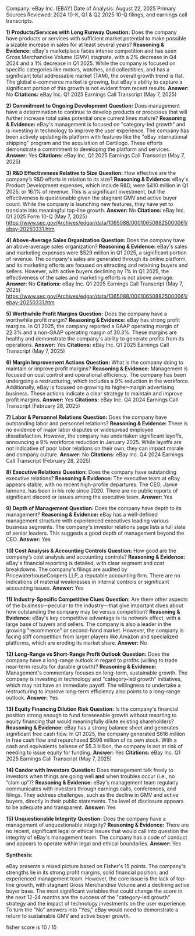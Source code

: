Company: eBay Inc. (EBAY)
Date of Analysis: August 22, 2025
Primary Sources Reviewed: 2024 10-K, Q1 & Q2 2025 10-Q filings, and earnings call transcripts.

**1) Products/Services with Long Runway**
**Question:** Does the company have products or services with sufficient market potential to make possible a sizable increase in sales for at least several years?
**Reasoning & Evidence:** eBay's marketplace faces intense competition and has seen Gross Merchandise Volume (GMV) stagnate, with a 2% decrease in Q4 2024 and a 1% decrease in Q1 2025. While the company is focused on specific categories like motors, watches, and collectibles, and has a significant total addressable market (TAM), the overall growth trend is flat. The global e-commerce market is growing, but eBay's ability to capture a significant portion of this growth is not evident from recent results.
**Answer:** No
**Citations:**
 eBay Inc. Q1 2025 Earnings Call Transcript (May 7, 2025)

**2) Commitment to Ongoing Development**
**Question:** Does management have a determination to continue to develop products or processes that will further increase total sales potential once current lines mature?
**Reasoning & Evidence:** eBay's management is focused on "category-led growth" and is investing in technology to improve the user experience. The company has been actively updating its platform with features like the "eBay international shipping" program and the acquisition of Certilogo. These efforts demonstrate a commitment to developing the platform and services.
**Answer:** Yes
**Citations:**
 eBay Inc. Q1 2025 Earnings Call Transcript (May 7, 2025)

**3) R&D Effectiveness Relative to Size**
**Question:** How effective are the company’s R&D efforts in relation to its size?
**Reasoning & Evidence:** eBay's Product Development expenses, which include R&D, were $410 million in Q1 2025, or 16.1% of revenue. This is a significant investment, but the effectiveness is questionable given the stagnant GMV and active buyer count. While the company is launching new features, they have yet to translate into meaningful top-line growth.
**Answer:** No
**Citations:**
 eBay Inc. Q1 2025 Form 10-Q (May 7, 2025)
 https://www.sec.gov/Archives/edgar/data/1065088/000106508825000061/ebay-20250331.htm

**4) Above-Average Sales Organization**
**Question:** Does the company have an above-average sales organization?
**Reasoning & Evidence:** eBay's sales and marketing expenses were $529 million in Q1 2025, a significant portion of revenue. The company's sales are generated through its online platform, and its marketing efforts are focused on attracting and retaining buyers and sellers. However, with active buyers declining by 1% in Q1 2025, the effectiveness of the sales and marketing efforts is not above average.
**Answer:** No
**Citations:**
 eBay Inc. Q1 2025 Earnings Call Transcript (May 7, 2025)
 https://www.sec.gov/Archives/edgar/data/1065088/000106508825000061/ebay-20250331.htm

**5) Worthwhile Profit Margins**
**Question:** Does the company have a worthwhile profit margin?
**Reasoning & Evidence:** eBay has strong profit margins. In Q1 2025, the company reported a GAAP operating margin of 22.3% and a non-GAAP operating margin of 30.3%. These margins are healthy and demonstrate the company's ability to generate profits from its operations.
**Answer:** Yes
**Citations:**
 eBay Inc. Q1 2025 Earnings Call Transcript (May 7, 2025)

**6) Margin Improvement Actions**
**Question:** What is the company doing to maintain or improve profit margins?
**Reasoning & Evidence:** Management is focused on cost control and operational efficiency. The company has been undergoing a restructuring, which includes a 9% reduction in the workforce. Additionally, eBay is focused on growing its higher-margin advertising business. These actions indicate a clear strategy to maintain and improve profit margins.
**Answer:** Yes
**Citations:**
 eBay Inc. Q4 2024 Earnings Call Transcript (February 28, 2025)

**7) Labor & Personnel Relations**
**Question:** Does the company have outstanding labor and personnel relations?
**Reasoning & Evidence:** There is no evidence of major labor disputes or widespread employee dissatisfaction. However, the company has undertaken significant layoffs, announcing a 9% workforce reduction in January 2025. While layoffs are not indicative of poor labor relations on their own, they can impact morale and company culture.
**Answer:** No
**Citations:**
 eBay Inc. Q4 2024 Earnings Call Transcript (February 28, 2025)

**8) Executive Relations**
**Question:** Does the company have outstanding executive relations?
**Reasoning & Evidence:** The executive team at eBay appears stable, with no recent high-profile departures. The CEO, Jamie Iannone, has been in his role since 2020. There are no public reports of significant discord or issues among the executive team.
**Answer:** Yes

**9) Depth of Management**
**Question:** Does the company have depth to its management?
**Reasoning & Evidence:** eBay has a well-defined management structure with experienced executives leading various business segments. The company's investor relations page lists a full slate of senior leaders. This suggests a good depth of management beyond the CEO.
**Answer:** Yes

**10) Cost Analysis & Accounting Controls**
**Question:** How good are the company’s cost analysis and accounting controls?
**Reasoning & Evidence:** eBay's financial reporting is detailed, with clear segment and cost breakdowns. The company's filings are audited by PricewaterhouseCoopers LLP, a reputable accounting firm. There are no indications of material weaknesses in internal controls or significant accounting issues.
**Answer:** Yes

**11) Industry-Specific Competitive Clues**
**Question:** Are there other aspects of the business—peculiar to the industry—that give important clues about how outstanding the company may be versus competition?
**Reasoning & Evidence:** eBay's key competitive advantage is its network effect, with a large base of buyers and sellers. The company is also a leader in the growing "recommerce" or second-hand market. However, the company is facing stiff competition from larger players like Amazon and specialized platforms, which are eroding its market share.
**Answer:** No

**12) Long-Range vs Short-Range Profit Outlook**
**Question:** Does the company have a long-range outlook in regard to profits (willing to trade near-term results for durable growth)?
**Reasoning & Evidence:** Management's commentary focuses on long-term, sustainable growth. The company is investing in technology and "category-led growth" initiatives, which may not have an immediate payoff. The willingness to undertake a restructuring to improve long-term efficiency also points to a long-range outlook.
**Answer:** Yes

**13) Equity Financing Dilution Risk**
**Question:** Is the company's financial position strong enough to fund foreseeable growth without resorting to equity financing that would meaningfully dilute existing shareholders?
**Reasoning & Evidence:** eBay has a strong balance sheet and generates significant free cash flow. In Q1 2025, the company generated $616 million in free cash flow and repurchased $598 million of its own stock. With a cash and equivalents balance of $5.3 billion, the company is not at risk of needing to issue equity for funding.
**Answer:** Yes
**Citations:**
 eBay Inc. Q1 2025 Earnings Call Transcript (May 7, 2025)

**14) Candor with Investors**
**Question:** Does management talk freely to investors when things are going well **and** when troubles occur (i.e., no “clam up”)?
**Reasoning & Evidence:** eBay's management team regularly communicates with investors through earnings calls, conferences, and filings. They address challenges, such as the decline in GMV and active buyers, directly in their public statements. The level of disclosure appears to be adequate and transparent.
**Answer:** Yes

**15) Unquestionable Integrity**
**Question:** Does the company have a management of unquestionable integrity?
**Reasoning & Evidence:** There are no recent, significant legal or ethical issues that would call into question the integrity of eBay's management team. The company has a code of conduct and appears to operate within legal and ethical boundaries.
**Answer:** Yes

**Synthesis:**

eBay presents a mixed picture based on Fisher's 15 points. The company's strengths lie in its strong profit margins, solid financial position, and experienced management team. However, the core issue is the lack of top-line growth, with stagnant Gross Merchandise Volume and a declining active buyer base. The most significant variables that could change the score in the next 12-24 months are the success of the "category-led growth" strategy and the impact of technology investments on the user experience. To turn the "No" answers into "Yes," eBay would need to demonstrate a return to sustainable GMV and active buyer growth.

fisher score is 10 / 15